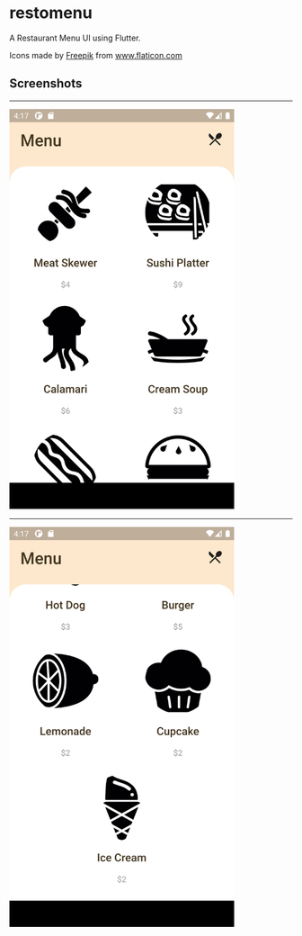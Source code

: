 # restomenu

A Restaurant Menu UI using Flutter.

<div>Icons made by <a href="https://www.freepik.com" title="Freepik">Freepik</a> from <a href="https://www.flaticon.com/" title="Flaticon">www.flaticon.com</a></div>

<h2>Screenshots</h2>
<hr>
<img src="screenshots/img1.png" alt="1" width="400" />
<br>
<hr>
<img src="screenshots/img2.png" alt="2" width="400" />


